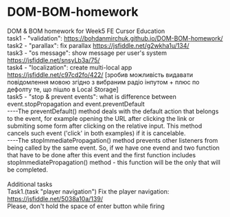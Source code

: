 # DOM-BOM-homework
DOM &amp; BOM homework for Week5 FE Cursor Education <br>
task1 - "validation": https://bohdanmirchuk.github.io/DOM-BOM-homework/ <br>
task2 - "parallax": fix parallax https://jsfiddle.net/g2wkha1u/134/ <br>
task3 - "os message": show message per user's system https://jsfiddle.net/snsyLb3a/75/ <br>
task4 - "localization": create multi-local app https://jsfiddle.net/c97cd2fo/422/ [зробив можливість видавати повідомлення мовою згідно з вибраним радіо інпутом + плюс по дефолту те, що пішло в Local Storage] <br>
task5 - "stop & prevent events": what is difference between event.stopPropagation and event.preventDefault <br>
    ----The preventDefault() method deals with the default action that belongs to the event, for example opening the URL after clicking the link or submiting some form after clicking on the relative input. This method cancels such event ('click' in both examples) if it is cancelable.<br>
    ----The stopImmediatePropagation() method prevents other listeners from being called by the same event. So, if we have one evend and two function that have to be done after this event and the first function includes stopImmediatePropagation() method - this function will be the only that will be completed.<br><br>
    Additional tasks<br>
    Task1.(task "player navigation") Fix the player navigation: https://jsfiddle.net/5038a10a/139/ <br>
    Please, don't hold the space of enter button while firing<br>
